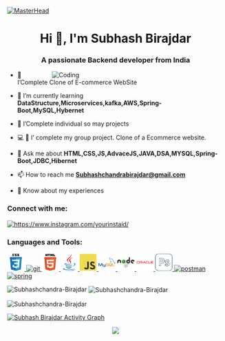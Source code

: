 [![MasterHead](https://developers.giphy.com/branch/master/static/api-512d36c09662682717108a38bbb5c57d.gif)](https://vineet221713.io)
<h1 align="center">Hi 👋, I'm Subhash Birajdar</h1>
<h3 align="center">A passionate Backend developer from India</h3>
<img align="right" alt="Coding" width="400" src="https://media3.giphy.com/media/qgQUggAC3Pfv687qPC/giphy.gif">



- 🔭 I’Complete Clone of E-commerce WebSite 

- 🌱 I’m currently learning **DataStructure,Microservices,kafka,AWS,Spring-Boot,MySQL,Hybernet**

- 👯 I’Complete individual so may projects

- ‍💻 🤝 I’ complete my group project. Clone of a Ecommerce website. 

- 💬 Ask me about **HTML,CSS,JS,AdvaceJS,JAVA,DSA,MYSQL,Spring-Boot,JDBC,Hibernet**

- 📫 How to reach me **Subhashchandrabirajdar@gmail.com**

- 📄 Know about my experiences 

<h3 align="left">Connect with me:</h3>
<p align="left">
<a href="https://instagram.com/https://www.instagram.com/youridname/" target="blank"><img align="center" src="https://raw.githubusercontent.com/rahuldkjain/github-profile-readme-generator/master/src/images/icons/Social/instagram.svg" alt="https://www.instagram.com/yourinstaid/" height="30" width="40" /></a>
</p>

<h3 align="left">Languages and Tools:</h3>
<p align="left"> <a href="https://www.w3schools.com/css/" target="_blank" rel="noreferrer"> <img src="https://raw.githubusercontent.com/devicons/devicon/master/icons/css3/css3-original-wordmark.svg" alt="css3" width="40" height="40"/> </a> <a href="https://git-scm.com/" target="_blank" rel="noreferrer"> <img src="https://www.vectorlogo.zone/logos/git-scm/git-scm-icon.svg" alt="git" width="40" height="40"/> </a> <a href="https://www.w3.org/html/" target="_blank" rel="noreferrer"> <img src="https://raw.githubusercontent.com/devicons/devicon/master/icons/html5/html5-original-wordmark.svg" alt="html5" width="40" height="40"/> </a> <a href="https://www.java.com" target="_blank" rel="noreferrer"> <img src="https://raw.githubusercontent.com/devicons/devicon/master/icons/java/java-original.svg" alt="java" width="40" height="40"/> </a> <a href="https://developer.mozilla.org/en-US/docs/Web/JavaScript" target="_blank" rel="noreferrer"> <img src="https://raw.githubusercontent.com/devicons/devicon/master/icons/javascript/javascript-original.svg" alt="javascript" width="40" height="40"/> </a> <a href="https://www.mysql.com/" target="_blank" rel="noreferrer"> <img src="https://raw.githubusercontent.com/devicons/devicon/master/icons/mysql/mysql-original-wordmark.svg" alt="mysql" width="40" height="40"/> </a> <a href="https://nodejs.org" target="_blank" rel="noreferrer"> <img src="https://raw.githubusercontent.com/devicons/devicon/master/icons/nodejs/nodejs-original-wordmark.svg" alt="nodejs" width="40" height="40"/> </a> <a href="https://www.oracle.com/" target="_blank" rel="noreferrer"> <img src="https://raw.githubusercontent.com/devicons/devicon/master/icons/oracle/oracle-original.svg" alt="oracle" width="40" height="40"/> </a> <a href="https://www.photoshop.com/en" target="_blank" rel="noreferrer"> <img src="https://raw.githubusercontent.com/devicons/devicon/master/icons/photoshop/photoshop-line.svg" alt="photoshop" width="40" height="40"/> </a> <a href="https://postman.com" target="_blank" rel="noreferrer"> <img src="https://www.vectorlogo.zone/logos/getpostman/getpostman-icon.svg" alt="postman" width="40" height="40"/> </a> <a href="https://spring.io/" target="_blank" rel="noreferrer"> <img src="https://www.vectorlogo.zone/logos/springio/springio-icon.svg" alt="spring" width="40" height="40"/> </a> </p>

<p><img align="left" src="https://github-readme-stats.vercel.app/api/top-langs?username=Subhashchandra-Birajdar&show_icons=true&locale=en&layout=compact" alt="Subhashchandra-Birajdar" /></p>

<p>&nbsp;<img align="center" src="https://github-readme-stats.vercel.app/api?username=Subhashchandra-Birajdar&show_icons=true&locale=en" alt="Subhashchandra-Birajdar" /></p>


<p><img align="center" src="https://github-readme-streak-stats.herokuapp.com/?user=Subhashchandra-Birajdar&" alt="Subhashchandra-Birajdar" /></p>

<a href="https://github.com/Subhashchandra-Birajdar/github-readme-activity-graph"><img alt="Subhash Birajdar Activity Graph" src="https://activity-graph.herokuapp.com/graph?username=Subhashchandra-Birajdar&bg_color=0D1117&color=5BCDEC&line=5BCDEC&point=FFFFFF&hide_border=true" /></a>

<p align="center">
  <img  src="https://raw.githubusercontent.com/Trilokia/Trilokia/379277808c61ef204768a61bbc5d25bc7798ccf1/bottom_header.svg">
 </p>
